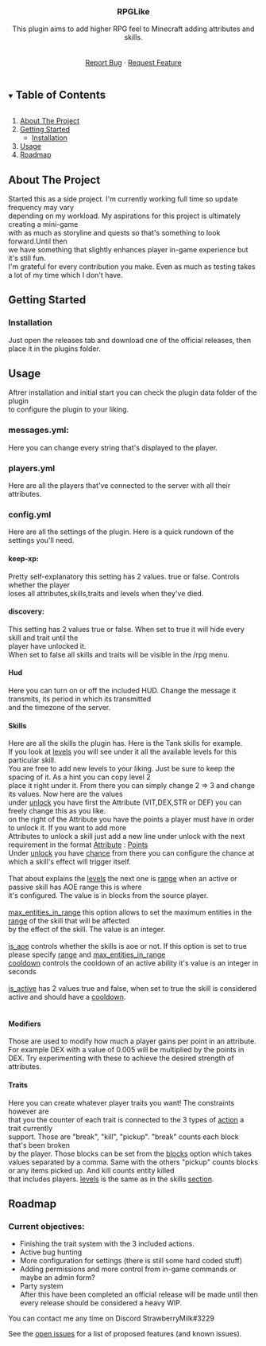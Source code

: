 <div>
<br />
<div align="center">
<h3 align="center">RPGLike</h3>

  <p align="center">
    This plugin aims to add higher RPG feel to Minecraft adding attributes and skills.
    <br />
    <br />
    <br />
    <a href="https://github.com/MHIGists/RPGLike/issues">Report Bug</a>
    ·
    <a href="https://github.com/MHIGists/RPGLike/issues">Request Feature</a>
  </p>
</div>
</div>



<!-- TABLE OF CONTENTS -->
<details open="open">
  <summary><h2 style="display: inline-block">Table of Contents</h2></summary>
  <ol>
    <li>
      <a href="#about-the-project">About The Project</a>
    </li>
    <li>
      <a href="#getting-started">Getting Started</a>
      <ul>
        <li><a href="#installation">Installation</a></li>
      </ul>
    </li>
    <li><a href="#usage">Usage</a></li>
    <li><a href="#roadmap">Roadmap</a></li>
  </ol>
</details>



<!-- ABOUT THE PROJECT -->
<div id="about-the-project">

## About The Project
Started this as a side project. I'm currently working full time so update frequency may vary<br>
depending on my workload. My aspirations for this project is ultimately creating a mini-game<br>
with as much as storyline and quests so that's something to look forward.Until then <br>
we have something that slightly enhances player in-game experience but it's still fun.<br>
I'm grateful for every contribution you make. Even as much as testing takes a lot of my time which I don't have.

</div>


<!-- GETTING STARTED -->
<div id="getting-started">

## Getting Started

</div>

### Installation 
<div id="installation">
Just open the releases tab and download one of the official releases, then place it in the plugins folder.
</div>

<!-- USAGE EXAMPLES -->
## Usage

<div id="usage">
Aftrer installation and initial start you can check the plugin data folder of the plugin<br>
to configure the plugin to your liking.<br>

### messages.yml:<br>
Here you can change every string that's displayed to the player.
###  players.yml
Here are all the players that've connected to the server with all their attributes.
### config.yml
Here are all the settings of the plugin. Here is a quick rundown of the settings you'll need.<br>
#### keep-xp:<br>
Pretty self-explanatory this setting has 2 values. true or false. Controls whether the player<br>
loses all attributes,skills,traits and levels when they've died.
#### discovery:
This setting has 2 values true or false. When set to true it will hide every skill and trait until the<br>
player have unlocked it.<br>
When set to false all skills and traits will be visible in the /rpg menu.
#### Hud
Here you can turn on or off the included HUD. Change the message it transmits, its period in which its transmitted<br>
and the timezone of the server.
#### Skills
Here are all the skills the plugin has. Here is the Tank skills for example.<br>
If you look at [levels]() you will see under it all the available levels for this particular skill.<br>
You are free to add new levels to your liking. Just be sure to keep the spacing of it. As a hint you can copy level 2<br>
place it right under it. From there you can simply change 2 => 3 and change its values. Now here are the values<br>
under [unlock]() you have first the Attribute (VIT,DEX,STR or DEF) you can freely change this as you like. <br>
on the right of the Attribute you have the points a player must have in order to unlock it. If you want to add more<br>
Attributes to unlock a skill just add a new line under unlock with the next requirement in the format [Attribute]() : [Points]()<br>
Under [unlock]() you have [chance]() from there you can configure the chance at which a skill's effect will trigger itself.<br>
<br>
That about explains the [levels]() the next one is [range]() when an active or passive skill has AOE range this is where<br>
it's configured. The value is in blocks from the source player.<br>
<br>
[max_entities_in_range]() this option allows to set the maximum entities in the [range]() of the skill that will be affected<br>
by the effect of the skill. The value is an integer.<br>
<br>
[is_aoe]() controls whether the skills is aoe or not. If this option is set to true please specify [range]() and [max_entities_in_range]()
<br>
[cooldown]() controls the cooldown of an active ability it's value is an integer in seconds<br>
<br>
[is_active]() has 2 values true and false, when set to true the skill is considered active and should have a [cooldown]().<br>
<br>

#### Modifiers
Those are used to modify how much a player gains per point in an attribute. For example DEX with a value of 0.005 will be multiplied by the points in DEX.
Try experimenting with these to achieve the desired strength of attributes.


</div>

#### Traits
Here you can create whatever player traits you want! The constraints however are<br>
that you the counter of each trait is connected to the 3 types of [action]() a trait currently<br>
support. Those are "break", "kill", "pickup". "break" counts each block that's been broken<br>
by the player. Those blocks can be set from the [blocks]() option which takes values separated by a comma.
Same with the others "pickup" counts blocks or any items picked up. And kill counts entity killed<br>
that includes players.
[levels]() is the same as in the skills [section]().

<!-- ROADMAP -->
## Roadmap

<div id="roadmap">
  
### Current objectives:
* Finishing the trait system with the 3 included actions.<br>
* Active bug hunting
* More configuration for settings (there is still some hard coded stuff)
* Adding permissions and more control from in-game commands or maybe an admin form?
* Party system<br>
After this have been completed an official release will be made until then every release should be considered a heavy WIP. 
</div>
You can contact me any time on Discord StrawberryMilk#3229

See the [open issues](https://github.com/MHIGists/RPGLike/issues) for a list of proposed features (and known issues).
